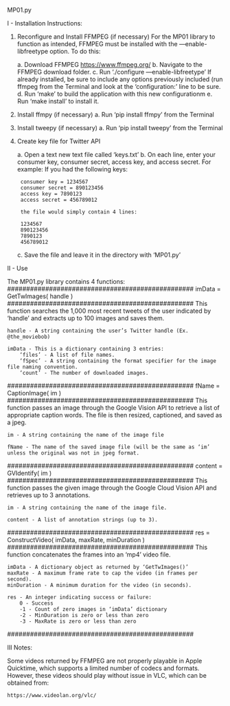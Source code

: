 MP01.py

I - Installation Instructions:

1. Reconfigure and Install FFMPEG (if necessary)
For the MP01 library to function as intended, FFMPEG must be installed with the
—enable-libfreetype option.  To do this:

    a. Download FFMPEG https://www.ffmpeg.org/
    b. Navigate to the FFMPEG download folder.
    c. Run ‘./configure —enable-libfreetype’
        If already installed, be sure to include any options previously included (run ffmpeg from the Terminal and look at the ‘configuration:’ line to be sure.
    d. Run ‘make’ to build the application with this new configurationm
    e. Run ‘make install’ to install it.

2. Install ffmpy (if necessary)
    a. Run ‘pip install ffmpy’ from the Terminal

3. Install tweepy (if necessary)
    a. Run ‘pip install tweepy’ from the Terminal

2. Create key file for Twitter API

    a. Open a text new text file called ‘keys.txt’
    b. On each line, enter your consumer key, consumer secret, access key, and access secret.  For example:  If you had the following keys:

        consumer key = 1234567
        consumer secret = 890123456
        access key = 7890123
        access secret = 456789012

        the file would simply contain 4 lines:

        1234567
        890123456
        7890123
        456789012

    c. Save the file and leave it in the directory with ‘MP01.py’

II - Use

The MP01.py library contains 4 functions:
#################################################
imData = GetTwImages( handle )
#################################################
This function searches the 1,000 most recent tweets of the user indicated by ‘handle’ and extracts up to 100 images and saves them.

    handle - A string containing the user’s Twitter handle (Ex. @the_moviebob)

    imData - This is a dictionary containing 3 entries:
        ‘files’ - A list of file names.
        ‘fSpec’ - A string containing the format specifier for the image file naming convention.
        ‘count’ - The number of downloaded images.
#################################################
fName = CaptionImage( im )
#################################################
This function passes an image through the Google Vision API to retrieve a list of appropriate caption words.  The file is then resized, captioned, and saved as a jpeg.

    im - A string containing the name of the image file

    fName - The name of the saved image file (will be the same as ‘im’ unless the original was not in jpeg format.
#################################################
content = GVIdentify( im )
#################################################
This function passes the given image through the Google Cloud Vision API and retrieves up to 3 annotations.

    im - A string containing the name of the image file.

    content - A list of annotation strings (up to 3).
#################################################
res = ConstructVideo( imData, maxRate, minDuration )
#################################################
This function concatenates the frames into an ‘mp4’ video file.

    imData - A dictionary object as returned by ‘GetTwImages()’
    maxRate - A maximum frame rate to cap the video (in frames per second).
    minDuration - A minimum duration for the video (in seconds).

    res - An integer indicating success or failure:
        0 - Success
        -1 - Count of zero images in ‘imData’ dictionary
        -2 - MinDuration is zero or less than zero
        -3 - MaxRate is zero or less than zero
#################################################

III Notes:

Some videos returned by FFMPEG are not properly playable in Apple Quicktime, which supports a limited number of codecs and formats.  However, these videos should play without issue in VLC, which can be obtained from:

    https://www.videolan.org/vlc/
